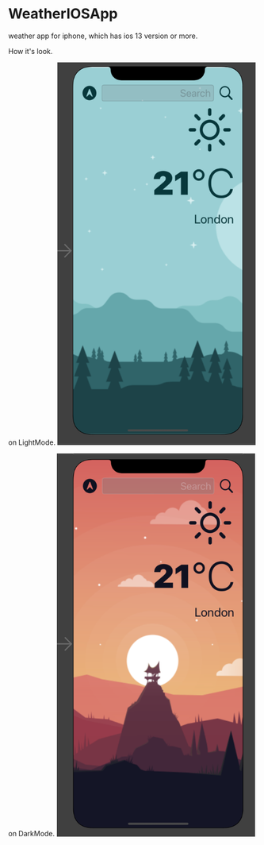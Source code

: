 # WeatherIOSApp
weather app for iphone, which has ios 13 version or more.

How it's look.

on LightMode.
<img src="New%20Group/lightMode.png" width="400">

on DarkMode.
<img src="New%20Group/darkMode.png" width="400">

